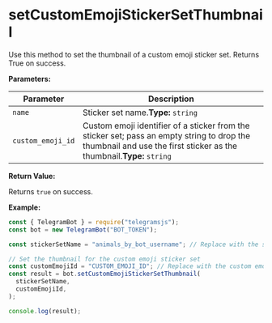 # setCustomEmojiStickerSetThumbnail

Use this method to set the thumbnail of a custom emoji sticker set. Returns True on success.

**Parameters:**

| Parameter         | Description                                                                                                                                                         |
| ----------------- | ------------------------------------------------------------------------------------------------------------------------------------------------------------------- |
| `name`            | Sticker set name.**Type:** `string`                                                                                                                                 |
| `custom_emoji_id` | Custom emoji identifier of a sticker from the sticker set; pass an empty string to drop the thumbnail and use the first sticker as the thumbnail.**Type:** `string` |

**Return Value:**

Returns `true` on success.

**Example:**

```javascript
const { TelegramBot } = require("telegramsjs");
const bot = new TelegramBot("BOT_TOKEN");

const stickerSetName = "animals_by_bot_username"; // Replace with the sticker set name

// Set the thumbnail for the custom emoji sticker set
const customEmojiId = "CUSTOM_EMOJI_ID"; // Replace with the custom emoji identifier (e.g., "smile" or "heart_eyes")
const result = bot.setCustomEmojiStickerSetThumbnail(
  stickerSetName,
  customEmojiId,
);

console.log(result);
```
